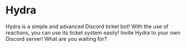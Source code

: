 # Hydra
Hydra is a simple and advanced Discord ticket bot! With the use of reactions, you can use its ticket system easily! Invite Hydra to your own Discord server! What are you waiting for?
